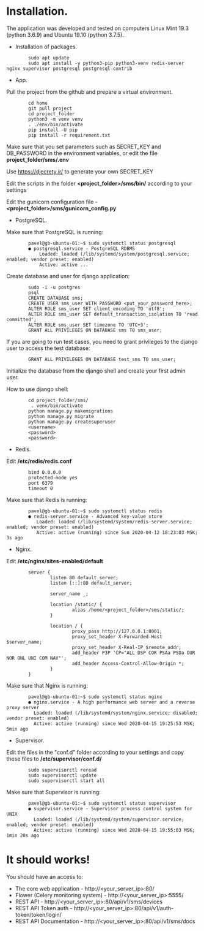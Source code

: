 # Installation.

The application was developed and tested on computers Linux Mint 19.3 (python 3.6.9) and Ubuntu 19.10 (python 3.7.5).

+ Installation of packages.
```
        sudo apt update
        sudo apt install -y python3-pip python3-venv redis-server nginx supervisor postgresql postgresql-contrib
```

+ App.

Pull the project from the github and prepare a virtual environment.
```
        cd home
        git pull project
        cd project_folder
        python3 -m venv venv
        . ./env/bin/activate
        pip install -U pip
        pip install -r requirement.txt
```

Make sure that you set parameters such as SECRET_KEY and DB_PASSWORD in the environment variables,
or edit the file **project_folder/sms/.env**

Use https://djecrety.ir/ to generate your own SECRET_KEY

Edit the scripts in the folder **<project_folder>/sms/bin/** according to your settings

Edit the gunicorn configuration file - **<project_folder>/sms/gunicorn_config.py**

+ PostgreSQL.

Make sure that PostgreSQL is running:
```
        pavel@gb-ubuntu-01:~$ sudo systemctl status postgresql
        ● postgresql.service - PostgreSQL RDBMS
            Loaded: loaded (/lib/systemd/system/postgresql.service; enabled; vendor preset: enabled)
            Active: active ...
```

Create database and user for django application:
```
        sudo -i -u postgres
        psql
        CREATE DATABASE sms;
        CREATE USER sms_user WITH PASSWORD <put_your_password_here>;
        ALTER ROLE sms_user SET client_encoding TO 'utf8';
        ALTER ROLE sms_user SET default_transaction_isolation TO 'read committed';
        ALTER ROLE sms_user SET timezone TO 'UTC+3';
        GRANT ALL PRIVILEGES ON DATABASE sms TO sms_user;
```

If you are going to run test cases, you need to grant privileges to the django user to access the test database:
```
        GRANT ALL PRIVILEGES ON DATABASE test_sms TO sms_user;
```


Initialize the database from the django shell and create your first admin user.

How to use django shell:
```
        cd project_folder/sms/
         . venv/bin/activate
        python manage.py makemigrations
        python manage.py migrate
        python manage.py createsuperuser
        <username>
        <password>
        <password>
```

+ Redis.

Edit **/etc/redis/redis.conf**
```
        bind 0.0.0.0
        protected-mode yes
        port 6379
        timeout 0
```

Make sure that Redis is running:
```
        pavel@gb-ubuntu-01:~$ sudo systemctl status redis
        ● redis-server.service - Advanced key-value store
           Loaded: loaded (/lib/systemd/system/redis-server.service; enabled; vendor preset: enabled)
           Active: active (running) since Sun 2020-04-12 18:23:03 MSK; 3s ago
```

+ Nginx.

Edit **/etc/nginx/sites-enabled/default**
```
        server {
                listen 80 default_server;
                listen [::]:80 default_server;

                server_name _;

                location /static/ {
                        alias /home/<project_folder>/sms/static/;
                }

                location / {
                        proxy_pass http://127.0.0.1:8001;
                        proxy_set_header X-Forwarded-Host $server_name;
                        proxy_set_header X-Real-IP $remote_addr;
                        add_header P3P 'CP="ALL DSP COR PSAa PSDa OUR NOR ONL UNI COM NAV"';
                        add_header Access-Control-Allow-Origin *;
                }
        }
```

Make sure that Nginx is running:
```
        pavel@gb-ubuntu-01:~$ sudo systemctl status nginx
        ● nginx.service - A high performance web server and a reverse proxy server
          Loaded: loaded (/lib/systemd/system/nginx.service; disabled; vendor preset: enabled)
          Active: active (running) since Wed 2020-04-15 19:25:53 MSK; 5min ago
```
+ Supervisor.

Edit the files in the "conf.d" folder according to your settings and copy these files to **/etc/supervisor/conf.d/**
```
        sudo supervisorctl reread
        sudo supervisorctl update
        sudo supervisorctl start all
```

Make sure that Supervisor is running:
```
        pavel@gb-ubuntu-01:~$ sudo systemctl status supervisor
        ● supervisor.service - Supervisor process control system for UNIX
          Loaded: loaded (/lib/systemd/system/supervisor.service; enabled; vendor preset: enabled)
          Active: active (running) since Wed 2020-04-15 19:55:03 MSK; 1min 20s ago
```

# It should works!
You should have an access to:
+ The core web application - http://<your_server_ip>:80/
+ Flower (Celery monitoring system) - http://<your_server_ip>:5555/
+ REST API - http://<your_server_ip>:80/api/v1/sms/devices
+ REST API Token auth - http://<your_server_ip>:80/api/v1/auth-token/token/login/
+ REST API Documentation - http://<your_server_ip>:80/api/v1/sms/docs

